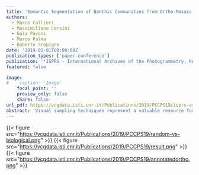 ```yaml
---
title: 'Semantic Segmentation of Benthic Communities from Ortho-Mosaic Maps'
authors:
  - Marco Callieri
  - Massimiliano Corsini
  - Gaia Pavoni
  - Marco Palma
  - Roberto Scopigno
date: '2019-01-01T00:00:00Z'
publication_types: ['paper-conference']
publication: '*ISPRS - International Archives of the Photogrammetry, Remote Sensing and Spatial Information Sciences*'
featured: false

image:
#    caption: 'Image'
    focal_point: ''
    preview_only: false
    share: false
url_pdf: https://vcgdata.isti.cnr.it/Publications/2019/PCCPS19/isprs-archives-XLII-2-W10-151-2019.pdf
abstract: 'Visual sampling techniques represent a valuable resource for a rapid, non-invasive data acquisition for underwater monitoring purposes. Long-term monitoring projects usually requires the collection of large quantities of data, and the visual analysis of a human expert operator remains, in this context, a very time consuming task. It has been estimated that only the 1-2% of the acquired images are later analyzed by scientists (Beijbom et al., 2012). Strategies for the automatic recognition of benthic communities are required to effectively exploit all the information contained in visual data. Supervised learning methods, the most promising classification techniques in this field, are commonly affected by two recurring issues: the wide diversity of marine organism, and the small amount of labeled data. In this work, we discuss the advantages offered by the use of annotated high resolution ortho-mosaics of seabed to classify and segment the investigated specimens, and we suggest several strategies to obtain a considerable per-pixel classification performance although the use of a reduced training dataset composed by a single ortho-mosaic. The proposed methodology can be applied to a large number of different species, making the procedure of marine organism identification an highly adaptable task.'
---
```

{{< figure src="https://vcgdata.isti.cnr.it/Publications/2019/PCCPS19/random-vs-biological.png" >}}
{{< figure src="https://vcgdata.isti.cnr.it/Publications/2019/PCCPS19/result.png" >}}
{{< figure src="https://vcgdata.isti.cnr.it/Publications/2019/PCCPS19/annotatedortho.png" >}}
